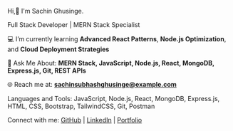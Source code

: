 Hi,👋 I'm Sachin Ghusinge.

Full Stack Developer | MERN Stack Specialist

💻 I’m currently learning **Advanced React Patterns**, **Node.js Optimization**, and **Cloud Deployment Strategies**  

💬 Ask Me About: **MERN Stack, JavaScript, Node.js, React, MongoDB, Express.js, Git, REST APIs**  

🌐 Reach me at: **sachinsubhashghusinge@example.com**  

 Languages and Tools:
 JavaScript, Node.js, React, MongoDB, Express.js, HTML, CSS, Bootstrap, TailwindCSS, Git, Postman

 Connect with me:
[GitHub](https://github.com/sachinsubhashghusinge) | [LinkedIn](https://linkedin.com/in/sachin-ghusinge) | [Portfolio](#)
